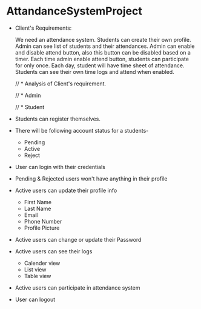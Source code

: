 # AttandanceSystemProject

- Client's Requirements:

  We need an attendance system. Students can create their own profile. Admin can see list of students and their attendances. Admin can enable and disable attend button, also this button can be disabled based on a timer. Each time admin enable attend button, students can participate for only once. Each day, student will have time sheet of attendance.
  Students can see their own time logs and attend when enabled.

  // \* Analysis of Client's requirement.

  // \* Admin

  // \* Student

- Students can register themselves.
- There will be following account status for a students-
  - Pending
  - Active
  - Reject
- User can login with their credentials
- Pending & Rejected users won't have anything in their profile
- Active users can update their profile info
  - First Name
  - Last Name
  - Email
  - Phone Number
  - Profile Picture
- Active users can change or update their Password
- Active users can see their logs
  - Calender view
  - List view
  - Table view
- Active users can participate in attendance system
- User can logout
